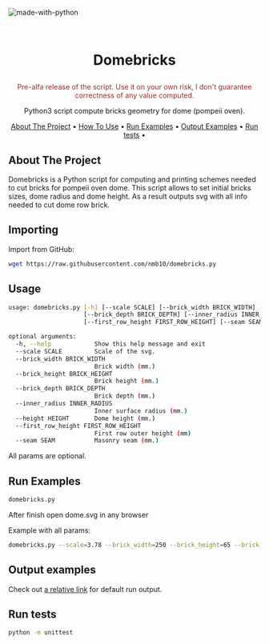 ![made-with-python](https://img.shields.io/badge/Made%20with-Python3-brightgreen)

<br />
<h1>
    <p align="center">Domebricks</p>
</h1>
<p align="center" style="color:brown">
    Pre-alfa release of the script. Use it on your own risk, I don't guarantee correctness of any value computed.
</p>
<p align="center">
    Python3 script compute bricks geometry for dome (pompeii oven).
</p>
<p align="center">
    <a href="#about-the-project">About The Project</a> •
    <a href="#usage">How To Use</a> •
    <a href="#run-examples">Run Examples</a> •
    <a href="#output-examples">Output Examples</a> •
    <a href="#tests">Run tests</a> •
</p>

## About The Project
Domebricks is a Python script for computing and printing schemes needed to cut bricks for pompeii oven dome. This script allows to set initial bricks sizes, dome radius and dome height. As a result outputs svg with all info needed to cut dome row brick.

## Importing
Import from GitHub:
```bash
wget https://raw.githubusercontent.com/nmb10/domebricks.py
```

## Usage
```bash
usage: domebricks.py [-h] [--scale SCALE] [--brick_width BRICK_WIDTH] [--brick_height BRICK_HEIGHT]
                     [--brick_depth BRICK_DEPTH] [--inner_radius INNER_RADIUS] [--height HEIGHT]
                     [--first_row_height FIRST_ROW_HEIGHT] [--seam SEAM]

optional arguments:
  -h, --help            Show this help message and exit
  --scale SCALE         Scale of the svg.
  --brick_width BRICK_WIDTH
                        Brick width (mm.)
  --brick_height BRICK_HEIGHT
                        Brick height (mm.)
  --brick_depth BRICK_DEPTH
                        Brick depth (mm.)
  --inner_radius INNER_RADIUS
                        Inner surface radius (mm.)
  --height HEIGHT       Dome height (mm.)
  --first_row_height FIRST_ROW_HEIGHT
                        First row outer height (mm)
  --seam SEAM           Masonry seam (mm.)
```
All params are optional.

## Run Examples
```bash
domebricks.py
```
After finish open dome.svg in any browser

Example with all params:
```bash
domebricks.py --scale=3.78 --brick_width=250 --brick_height=65 --brick_depth=125 --inner_radius=503 --height=440 --first_row_height=125 --seam=4
```

## Output examples
Check out [a relative link](example.svg) for default run output.

## Run tests
```bash
python -m unittest
```
